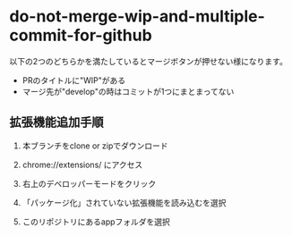 # do-not-merge-wip-and-multiple-commit-for-github

以下の2つのどちらかを満たしているとマージボタンが押せない様になります。

* PRのタイトルに"WIP"がある
* マージ先が"develop"の時はコミットが1つにまとまってない

## 拡張機能追加手順
1. 本ブランチをclone or zipでダウンロード

2. chrome://extensions/ にアクセス

3. 右上のデベロッパーモードをクリック

4. 「パッケージ化」されていない拡張機能を読み込むを選択

5. このリポジトリにあるappフォルダを選択 

